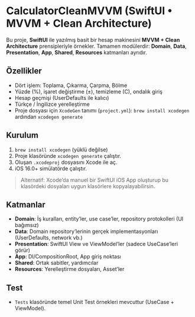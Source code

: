 # CalculatorCleanMVVM (SwiftUI • MVVM + Clean Architecture)

Bu proje, **SwiftUI** ile yazılmış basit bir hesap makinesini **MVVM + Clean Architecture** prensipleriyle örnekler.
Tamamen modülerdir: **Domain**, **Data**, **Presentation**, **App**, **Shared**, **Resources** katmanları ayrıdır.

## Özellikler
- Dört işlem: Toplama, Çıkarma, Çarpma, Bölme
- Yüzde (%), işaret değiştirme (±), temizleme (C), ondalık giriş
- Hesap geçmişi (UserDefaults ile kalıcı)
- Türkçe / İngilizce yerelleştirme
- Proje dosyası için `XcodeGen` tanımı (`project.yml`): `brew install xcodegen` ardından `xcodegen generate`

## Kurulum
1. `brew install xcodegen` (yüklü değilse)
2. Proje klasöründe `xcodegen generate` çalıştır.
3. Oluşan `.xcodeproj` dosyasını Xcode ile aç.
4. iOS 16.0+ simülatörde çalıştır.

> Alternatif: Xcode’da manuel bir SwiftUI iOS App oluşturup bu klasördeki dosyaları uygun klasörlere kopyalayabilirsin.

## Katmanlar
- **Domain**: İş kuralları, entity’ler, use case’ler, repository protokolleri (UI bağımsız)
- **Data**: Domain repository’lerinin gerçek implementasyonları (UserDefaults, network vb.)
- **Presentation**: SwiftUI View ve ViewModel’ler (sadece UseCase’leri görür)
- **App**: DI/CompositionRoot, App giriş noktası
- **Shared**: Ortak sabitler, yardımcılar
- **Resources**: Yerelleştirme dosyaları, Asset’ler

## Test
- `Tests` klasöründe temel Unit Test örnekleri mevcuttur (UseCase + ViewModel).

